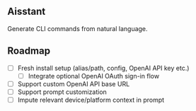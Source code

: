 ## Aisstant
Generate CLI commands from natural language.

## Roadmap
- [ ] Fresh install setup (alias/path, config, OpenAI API key etc.)
  - [ ] Integrate optional OpenAI OAuth sign-in flow
- [ ] Support custom OpenAI API base URL
- [ ] Support prompt customization
- [ ] Impute relevant device/platform context in prompt
